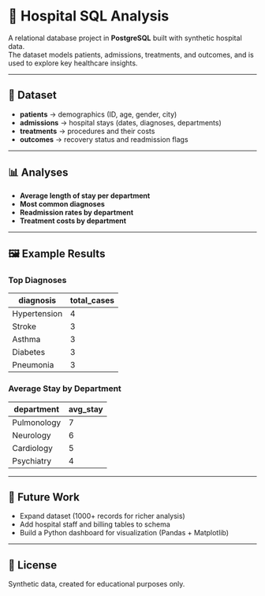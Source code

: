 # 🏥 Hospital SQL Analysis

A relational database project in **PostgreSQL** built with synthetic hospital data.  
The dataset models patients, admissions, treatments, and outcomes, and is used to explore key healthcare insights.

---

## 📂 Dataset

- **patients** → demographics (ID, age, gender, city)  
- **admissions** → hospital stays (dates, diagnoses, departments)  
- **treatments** → procedures and their costs  
- **outcomes** → recovery status and readmission flags  

---

## 📊 Analyses

- **Average length of stay per department**  
- **Most common diagnoses**  
- **Readmission rates by department**  
- **Treatment costs by department**  

---

## 🖼 Example Results

### Top Diagnoses
| diagnosis    | total_cases |
|--------------|-------------|
| Hypertension | 4           |
| Stroke       | 3           |
| Asthma       | 3           |
| Diabetes     | 3           |
| Pneumonia    | 3           |

### Average Stay by Department
| department     | avg_stay |
|----------------|----------|
| Pulmonology    | 7        |
| Neurology      | 6        |
| Cardiology     | 5        |
| Psychiatry     | 4        |

---

## 🚀 Future Work

- Expand dataset (1000+ records for richer analysis)  
- Add hospital staff and billing tables to schema  
- Build a Python dashboard for visualization (Pandas + Matplotlib)  

---

## 📜 License

Synthetic data, created for educational purposes only.
